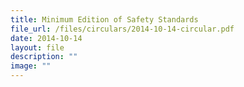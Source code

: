 ```yaml
---
title: Minimum Edition of Safety Standards
file_url: /files/circulars/2014-10-14-circular.pdf
date: 2014-10-14
layout: file
description: ""
image: ""
---
```


